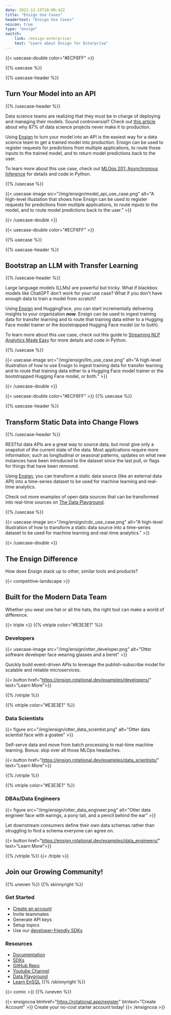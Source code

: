 ```yaml
---
date: 2022-12-15T10:09:42Z
title: "Ensign Use Cases"
headertext: "Ensign Use Cases"
noicon: true
type: "ensign"
switch:
    link: /ensign-enterprise/
    text: "Learn about Ensign for Enterprise"
---
```


{{< usecase-double color="#ECF6FF" >}}

{{% usecase %}}

{{% usecase-header %}}
## Turn Your Model into an API

{{% /usecase-header %}}

Data science teams are realizing that they must be in charge of deploying and managing their models. Sound controversial? Check out [this article](https://venturebeat.com/ai/why-do-87-of-data-science-projects-never-make-it-into-production/) about why 87% of data science projects never make it to production.

Using [Ensign](https://rotational.app/) to turn your model into an API is the easiest way for a data science team to get a trained model into production. Ensign can be used to register requests for predictions from multiple applications, to route those inputs to the trained model, and to return model predictions back to the user.

To learn more about this use case, check out [MLOps 201: Asynchronous Inference](https://youtu.be/w69glRpOBD4?si=PWUwRpXrnYGhwntb) for details and code in Python.

{{% /usecase %}}

{{< usecase-image src="/img/ensign/model_api_use_case.png" alt="A high-level illustation that shows how Ensign can be used to register requests for predictions from multiple applications, to route inputs to the model, and to route model predictions back to the user." >}}

{{< /usecase-double >}}

{{< usecase-double color="#ECF6FF" >}}

{{% usecase %}}

{{% usecase-header %}}
## Bootstrap an LLM with Transfer Learning

{{% /usecase-header %}}

Large language models (LLMs) are powerful but tricky. What if blackbox models like ChatGPT don't work for your use case? What if you don't have enough data to train a model from scratch?

Using [Ensign](https://rotational.app/) and HuggingFace, you can start incrementally delivering insights to your organization **now**. Ensign can be used to ingest training data for transfer learning and to route that training data either to a Hugging Face model trainer or the bootstrapped Hugging Face model (or to both).

To learn more about this use case, check out this guide to [Streaming NLP Analytics Made Easy](https://rotational.io/blog/streaming-nlp-with-llms-and-ensign/) for more details and code in Python.

{{% /usecase %}}

{{< usecase-image src="/img/ensign/llm_use_case.png" alt="A high-level illustration of how to use Ensign to ingest training data for transfer learning and to route that training data either to a Hugging Face model trainer or the bootstrapped Hugging Face model, or both." >}}

{{< /usecase-double >}}


{{< usecase-double color="#ECF6FF" >}}
{{% usecase %}}

{{% usecase-header %}}
## Transform Static Data into Change Flows

{{% /usecase-header %}}

RESTful data APIs are a great way to source data, but most give only a snapshot of the current state of the data.  Most applications require more information; such as longitudinal or seasonal patterns, updates on what new instances have been introduced to the dataset since the last pull, or flags for things that have been removed.

Using [Ensign](https://rotational.app/), you can transform a static data source (like an external data API) into a time-series dataset to be used for machine learning and real-time analytics.

Check out more examples of open data sources that can be transformed into real-time sources on [The Data Playground](https://rotational.io/data-playground).

{{% /usecase %}}

{{< usecase-image src="/img/ensign/cdc_use_case.png" alt="A high-level illustration of how to transform a static data source into a time-series dataset to be used for machine learning and real-time analytics." >}}

{{< /usecase-double >}}

## The Ensign Difference

How does Ensign stack up to other, similar tools and products?

<!-- Edit the competitive landscape table at data/en/ensign.yml -->
{{< competitive-landscape >}}

## Built for the Modern Data Team

Whether you wear one hat or all the hats, the right tool can make a world of difference.

<!-- Different Hats Section with 3 Cards -->
{{< triple >}}
{{% vtriple color="#E3E3E1" %}}
### Developers

{{< usecase-image src="/img/ensign/otter_developer.png" alt="Otter software developer face wearing glasses and a beret" >}}

Quickly build event-driven APIs to leverage the publish-subscribe model for scalable and reliable microservices.

{{< button href="https://ensign.rotational.dev/examples/developers/" text="Learn More">}}

{{% /vtriple %}}

{{% vtriple color="#E3E3E1" %}}
### Data Scientists

{{< figure src="/img/ensign/otter_data_scientist.png" alt="Otter data scientist face with a goatee" >}}

Self-serve data and move from batch processing to real-time machine learning. Bonus:
skip over all those MLOps headaches.

{{< button href="https://ensign.rotational.dev/examples/data_scientists/" text="Learn More">}}

{{% /vtriple %}}

{{% vtriple color="#E3E3E1" %}}
### DBAs/Data Engineers

{{< figure src="/img/ensign/otter_data_engineer.png" alt="Otter data engineer face with earings, a pony tail, and a pencil behind the ear" >}}

Let downstream consumers define their own data schemas rather than struggling to find a schema everyone can agree on.

{{< button href="https://ensign.rotational.dev/examples/data_engineers/" text="Learn More">}}

{{% /vtriple %}}
{{< /triple >}}

## Join our Growing Community!

{{% uneven %}}
{{% skinnyright %}}
### Get Started

- [Create an account](https://rotational.app/register)
- Invite teammates
- Generate API keys
- Setup topics
- Use our [developer-friendly SDKs](https://ensign.rotational.dev/sdk/)

### Resources

- [Documentation](https://ensign.rotational.dev)
- [SDKs](https://ensign.rotational.dev/sdk/)
- [GitHub Repo](https://github.com/rotationalio/ensign)
- [Youtube Channel](https://www.youtube.com/@rotationalio)
- [Data Playground](https://rotational.io/data-playground/)
- [Learn EnSQL](https://ensign.rotational.dev/ensql/)
{{% /skinnyright %}}

{{< comic >}}
{{% /uneven %}}

{{< ensigncoa btnhref="https://rotational.app/register" btntext="Create Account" >}}
Create your no-cost starter account today!
{{< /ensigncoa >}}

<!-- NOTE: Switch link at bottom of page is defined by frontmatter on the page. -->